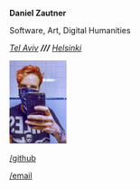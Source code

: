 **Daniel Zautner**

Software, Art, Digital Humanities

*[Tel Aviv](https://goo.gl/maps/Y3E5dmpyiZUFK3in7) **///** [Helsinki](https://goo.gl/maps/Rv9Wwjy82ymX44EH6)*

<img src="./me.jpg" style="width:20%;" />

[/github](http://github.com/dzautner)

[/email](mailto:dzautner@gmail.com)